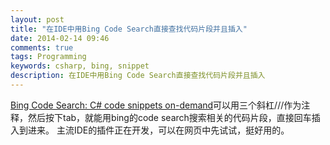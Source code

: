 ```yaml
---
layout: post
title: "在IDE中用Bing Code Search直接查找代码片段并且插入"
date: 2014-02-14 09:46
comments: true
tags: Programming
keywords: csharp, bing, snippet
description: 在IDE中用Bing Code Search直接查找代码片段并且插入
---
```


[Bing Code Search: C# code snippets on-demand](http://codesnippet.research.microsoft.com/)可以用三个斜杠///作为注释，然后按下tab，就能用bing的code search搜索相关的代码片段，直接回车插入到进来。
主流IDE的插件正在开发，可以在网页中先试试，挺好用的。